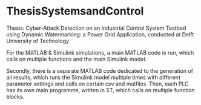 # ThesisSystemsandControl
Thesis: Cyber-Attack Detection on an Industrial Control System Testbed using Dynamic Watermarking: a Power Grid Application, conducted at Delft University of Technology

For the MATLAB & Simulink simulations, a main MATLAB code is run, which calls on multiple functions and the main Simulink model. 

Secondly, there is a separate MATLAB code dedicated to the generation of all results, which runs the Simulink model multiple times with different parameter settings and calls on certain csv and matfiles. Then, each PLC has its own main programme, written in ST, which calls on multiple function blocks.
